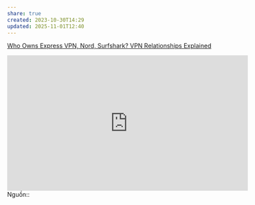 ```yaml
---
share: true
created: 2023-10-30T14:29
updated: 2025-11-01T12:40
---
```

[Who Owns Express VPN, Nord, Surfshark? VPN Relationships Explained](https://windscribe.com/blog/the-vpn-relationship-map/)
<iframe width="560" height="315" src="https://www.youtube.com/embed/WVDQEoe6ZWY?si=GDjPVHgpwyjUi3q2" title="YouTube video player" frameborder="0" allow="accelerometer; autoplay; clipboard-write; encrypted-media; gyroscope; picture-in-picture; web-share" referrerpolicy="strict-origin-when-cross-origin" allowfullscreen></iframe>
Nguồn:: 